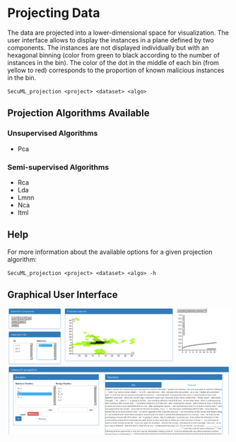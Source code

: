 # Projecting Data

The data are projected into a lower-dimensional space for visualization. The user interface allows to display the instances in a plane defined by two components.
The instances are not displayed individually but with an hexagonal binning (color from green to black according to the number of instances in the bin).
The color of the dot in the middle of each bin (from yellow to red) corresponds to the proportion of known malicious instances in the bin.

    SecuML_projection <project> <dataset> <algo>

## Projection Algorithms Available

### Unsupervised Algorithms
* Pca

### Semi-supervised Algorithms
* Rca
* Lda
* Lmnn
* Nca
* Itml

## Help

For more information about the available options for a given projection algorithm:

    SecuML_projection <project> <dataset> <algo> -h

## Graphical User Interface
![Projection](/doc/images/projection/projection.png)
